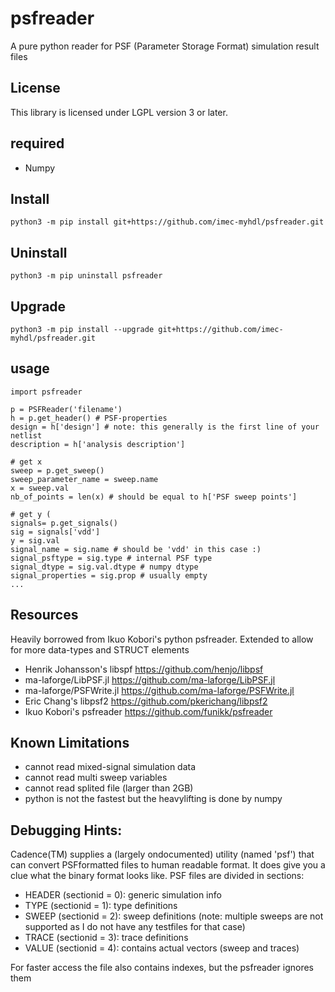 # psfreader
A pure python reader for PSF (Parameter Storage Format) simulation result files

## License
This library is licensed under LGPL version 3 or later.

## required
- Numpy

## Install
    python3 -m pip install git+https://github.com/imec-myhdl/psfreader.git

## Uninstall
    python3 -m pip uninstall psfreader
    
## Upgrade
    python3 -m pip install --upgrade git+https://github.com/imec-myhdl/psfreader.git

## usage
    import psfreader
    
    p = PSFReader('filename')
    h = p.get_header() # PSF-properties
    design = h['design'] # note: this generally is the first line of your netlist
    description = h['analysis description']
    
    # get x 
    sweep = p.get_sweep()       
    sweep_parameter_name = sweep.name
    x = sweep.val
    nb_of_points = len(x) # should be equal to h['PSF sweep points']

    # get y (
    signals= p.get_signals()
    sig = signals['vdd']
    y = sig.val
    signal_name = sig.name # should be 'vdd' in this case :)
    signal_psftype = sig.type # internal PSF type
    signal_dtype = sig.val.dtype # numpy dtype
    signal_properties = sig.prop # usually empty
    ...


## Resources
Heavily borrowed from Ikuo Kobori's python psfreader. Extended to allow for more data-types and STRUCT elements

- Henrik Johansson's libspf https://github.com/henjo/libpsf
- ma-laforge/LibPSF.jl https://github.com/ma-laforge/LibPSF.jl
- ma-laforge/PSFWrite.jl https://github.com/ma-laforge/PSFWrite.jl
- Eric Chang's libpsf2 https://github.com/pkerichang/libpsf2
- Ikuo Kobori's psfreader  https://github.com/funikk/psfreader

## Known Limitations
- cannot read mixed-signal simulation data
- cannot read multi sweep variables
- cannot read splited file (larger than 2GB)
- python is not the fastest but the heavylifting is done by numpy

## Debugging Hints:

Cadence(TM) supplies a (largely ondocumented) utility (named 'psf') that can convert PSFformatted files to human readable format. 
It does give you a clue what the binary format looks like. PSF files are divided in sections:

- HEADER (sectionid = 0): generic simulation info
- TYPE   (sectionid = 1): type definitions
- SWEEP  (sectionid = 2): sweep definitions (note: multiple sweeps are not supported as I do not have any testfiles for that case)
- TRACE  (sectionid = 3): trace definitions
- VALUE  (sectionid = 4): contains actual vectors (sweep and traces)

For faster access the file also contains indexes, but the psfreader ignores them
